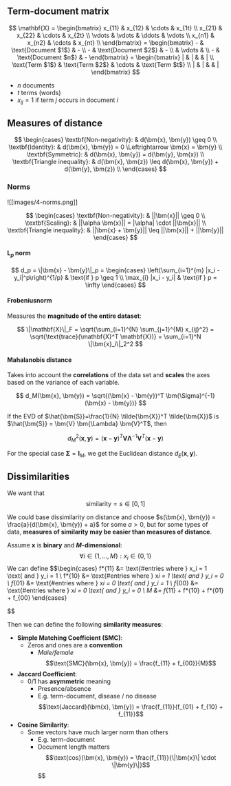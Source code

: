 ## Term-document matrix

$$
\mathbf{X} = \begin{bmatrix}
    x_{11} & x_{12} & \cdots & x_{1t} \\
    x_{21} & x_{22} & \cdots & x_{2t} \\
    \vdots & \vdots & \ddots & \vdots \\
    x_{n1} & x_{n2} & \cdots & x_{nt} \\
\end{bmatrix} = \begin{bmatrix}
    - & \text{Document $1$} & - \\
    - & \text{Document $2$} & - \\
     & \vdots & \\
    - & \text{Document $n$} & -
\end{bmatrix} = \begin{bmatrix}
    | & | & & | \\
    \text{Term $1$} & \text{Term $2$} & \cdots & \text{Term $t$} \\
    | & | & & |
\end{bmatrix}
$$

-   $n$ documents
-   $t$ terms (words)
-   $x_{ij} = 1$ if term $j$ occurs in document $i$

## Measures of distance

$$
\begin{cases}
    \textbf{Non-negativity}: & d(\bm{x}, \bm{y}) \geq 0 \\
    \textbf{Identity}: & d(\bm{x}, \bm{y}) = 0 \Leftrightarrow \bm{x} = \bm{y} \\
    \textbf{Symmetric}: & d(\bm{x}, \bm{y}) = d(\bm{y}, \bm{x}) \\
    \textbf{Triangle inequality}: & d(\bm{x}, \bm{z}) \leq d(\bm{x}, \bm{y}) + d(\bm{y}, \bm{z}) \\
\end{cases}
$$

### Norms

![[images/4-norms.png]]

$$
\begin{cases}
\textbf{Non-negativity}: & ||\bm{x}|| \geq 0 \\
\textbf{Scaling}: & ||\alpha \bm{x}|| = |\alpha| \cdot ||\bm{x}|| \\
\textbf{Triangle inequality}: & ||\bm{x} + \bm{y}|| \leq ||\bm{x}|| + ||\bm{y}||
\end{cases}
$$

#### L$_p$ norm

$$
d_p = \|\bm{x} - \bm{y}\|_p = \begin{cases}
    \left(\sum_{i=1}^{m} |x_i - y_i|^p\right)^{1/p} & \text{if } p \geq 1 \\
    \max_{i} |x_i - y_i| & \text{if } p = \infty
\end{cases}
$$

#### Frobeniusnorm

Measures the **magnitude of the entire dataset**:

$$
\|\mathbf{X}\|_F = \sqrt{\sum_{i=1}^{N} \sum_{j=1}^{M} x_{ij}^2} = \sqrt{\text{trace}(\mathbf{X}^T \mathbf{X})} = \sum_{i=1}^N \|\bm{x}_i\|_2^2
$$

#### Mahalanobis distance

Takes into account the **correlations** of the data set and **scales** the axes based on the variance of each variable.

$$
d_M(\bm{x}, \bm{y}) = \sqrt{(\bm{x} - \bm{y})^T \bm{\Sigma}^{-1} (\bm{x} - \bm{y})}
$$

If the EVD of $\hat{\bm{S}}=\frac{1}{N} \tilde{\bm{X}}^T \tilde{\bm{X}}$ is $\hat{\bm{S}} = \bm{V} \bm{\Lambda} \bm{V}^T$, then

$$
d_M^2(\bm{x}, \bm{y}) = (\bm{x} - \bm{y})^T \bm{V} \bm{\Lambda}^{-1} \bm{V}^T (\bm{x} - \bm{y})
$$

For the special case $\bm{\Sigma} = \mathbf{I}_M$, we get the Euclidean distance $d_E(\bm{x}, \bm{y})$.

## Dissimilarities

We want that
$$\text{similarity} = s \in [0, 1]$$

We could base dissimilarity on distance and choose $s(\bm{x}, \bm{y}) = \frac{a}{d(\bm{x}, \bm{y}) + a}$ for some $a > 0$, but for some types of data, **measures of similarity may be easier than measures of distance**.

Assume $\bm{x}$ is **binary** and **$M$-dimensional**:
$$\forall i \in \{1, \ldots, M\} : x_i \in \{0, 1\}$$
We can define $$\begin{cases}
f*{11} &= \text{\#entries where } x_i = 1 \text{ and } y_i = 1 \\
f*{10} &= \text{\#entries where } x*i = 1 \text{ and } y_i = 0 \\
f*{01} &= \text{\#entries where } x*i = 0 \text{ and } y_i = 1 \\
f*{00} &= \text{\#entries where } x*i = 0 \text{ and } y_i = 0 \\
M &= f*{11} + f*{10} + f*{01} + f\_{00}
\end{cases}

$$

Then we can define the following **similarity measures**:

-   **Simple Matching Coefficient (SMC)**:
    -   Zeros and ones are a **convention**
        -   _Male/female_
            $$\text{SMC}(\bm{x}, \bm{y}) = \frac{f_{11} + f_{00}}{M}$$
-   **Jaccard Coefficient**:
    -   0/1 has **asymmetric** meaning
        -   Presence/absence
        -   E.g. term-document, disease / no disease
            $$\text{Jaccard}(\bm{x}, \bm{y}) = \frac{f_{11}}{f_{01} + f_{10} + f_{11}}$$
-   **Cosine Similarity**:
    -   Some vectors have much larger norm than others
        -   E.g. term-document
        -   Document length matters
            $$\text{cos}(\bm{x}, \bm{y}) = \frac{f_{11}}{\|\bm{x}\| \cdot \|\bm{y}\|}$$
$$
